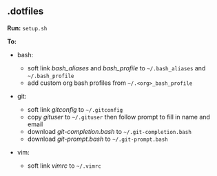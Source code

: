 ## .dotfiles

__Run:__ `setup.sh`

__To:__

- bash:
  - soft link *bash_aliases* and *bash_profile*  to  `~/.bash_aliases` and `~/.bash_profile`
  - add custom org bash profiles from `~/.<org>_bash_profile`

- git:
  - soft link *gitconfig*  to  `~/.gitconfig`
  - copy *gituser*  to  `~/.gituser`  then follow prompt to fill in name and email
  - download *git-completion.bash* to  `~/.git-completion.bash`
  - download *git-prompt.bash* to  `~/.git-prompt.bash`

- vim:
  - soft link *vimrc*  to  `~/.vimrc`